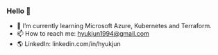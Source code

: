 ### Hello 👋
- 🌱 I’m currently learning Microsoft Azure, Kubernetes and Terraform.
- 📫 How to reach me: hyukjun1994@gmail.com
- 🌎 LinkedIn: linkedin.com/in/hyukjun
